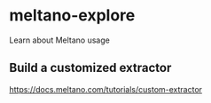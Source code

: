 # meltano-explore
Learn about Meltano usage
## Build a customized extractor
https://docs.meltano.com/tutorials/custom-extractor

